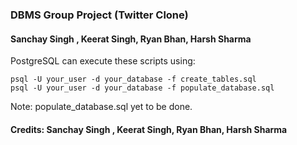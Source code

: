 ### DBMS Group Project (Twitter Clone)
#### Sanchay Singh , Keerat Singh, Ryan Bhan, Harsh Sharma

PostgreSQL can execute these scripts using:
```
psql -U your_user -d your_database -f create_tables.sql
psql -U your_user -d your_database -f populate_database.sql
```

Note: populate_database.sql yet to be done.

#### Credits: Sanchay Singh , Keerat Singh, Ryan Bhan, Harsh Sharma
